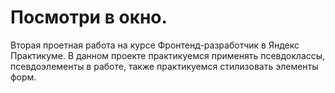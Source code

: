 # Посмотри в окно.

Вторая проетная работа на курсе Фронтенд-разработчик в Яндекс Практикуме.
В данном проекте практикуемся применять псевдоклассы, псевдоэлементы в работе, также практикуемся стилизовать элементы форм.